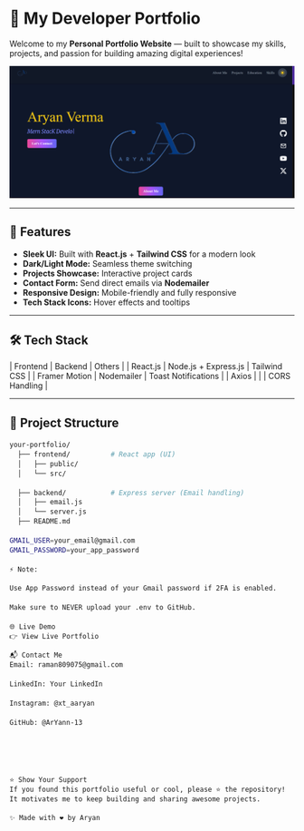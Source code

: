 # 🚀 My Developer Portfolio

Welcome to my **Personal Portfolio Website** — built to showcase my skills, projects, and passion for building amazing digital experiences!

![Portfolio Banner](./frontend/public/assets/MainPage.png) 

---

## 🌟 Features

- **Sleek UI:** Built with **React.js** + **Tailwind CSS** for a modern look
- **Dark/Light Mode:** Seamless theme switching
- **Projects Showcase:** Interactive project cards
- **Contact Form:** Send direct emails via **Nodemailer**
- **Responsive Design:** Mobile-friendly and fully responsive
- **Tech Stack Icons:** Hover effects and tooltips

---

## 🛠️ Tech Stack

| Frontend | Backend  | Others |
| React.js | Node.js + Express.js | Tailwind CSS |
| Framer Motion | Nodemailer |  Toast Notifications |
| Axios |  |  | CORS Handling |

---

## 📂 Project Structure

```bash
your-portfolio/
  ├── frontend/          # React app (UI)
  │   ├── public/
  │   └── src/

  ├── backend/           # Express server (Email handling)
  │   ├── email.js
  │   └── server.js
  ├── README.md
  
GMAIL_USER=your_email@gmail.com
GMAIL_PASSWORD=your_app_password

⚡ Note:

Use App Password instead of your Gmail password if 2FA is enabled.

Make sure to NEVER upload your .env to GitHub.

🌐 Live Demo 
👉 View Live Portfolio

📬 Contact Me
Email: raman809075@gmail.com

LinkedIn: Your LinkedIn

Instagram: @xt_aaryan

GitHub: @ArYann-13


    


⭐ Show Your Support
If you found this portfolio useful or cool, please ⭐ the repository!
It motivates me to keep building and sharing awesome projects.

✨ Made with ❤️ by Aryan

